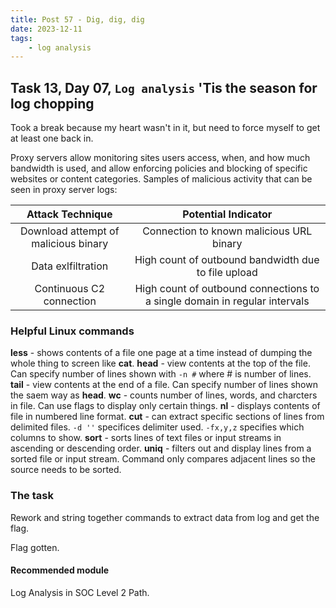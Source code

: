 ```yaml
---
title: Post 57 - Dig, dig, dig
date: 2023-12-11
tags:
    - log analysis
---
```

## Task 13, Day 07, `Log analysis` 'Tis the season for log chopping

Took a break because my heart wasn't in it, but need to force myself to get at least one back in.

Proxy servers allow monitoring sites users access, when, and how much bandwidth is used, and allow enforcing policies and blocking of specific websites or content categories. Samples of malicious activity that can be seen in proxy server logs:<br>

| Attack Technique | Potential Indicator |
| :---: | :---: |
| Download attempt of malicious binary | Connection to known malicious URL binary|
| Data exlfiltration | High count of outbound bandwidth due to file upload |
| Continuous C2 connection | High count of outbound connections to a single domain in regular intervals |

### Helpful Linux commands
**less** - shows contents of a file one page at a time instead of dumping the whole thing to screen like **cat**.
**head** - view contents at the top of the file. Can specify number of lines shown with `-n #` where # is number of lines.
**tail** - view contents at the end of a file. Can specify number of lines shown the saem way as **head**.
**wc** - counts number of lines, words, and charcters in file. Can use flags to display only certain things.
**nl** - displays contents of file in numbered line format. 
**cut** - can extract specific sections of lines from delimited files. `-d ''` specifices delimiter used. `-fx,y,z` specifies which columns to show.
**sort** - sorts lines of text files or input streams in ascending or descending order.
**uniq** - filters out and display lines from a sorted file or input stream. Command only compares adjacent lines so the source needs to be sorted.

### The task
Rework and string together commands to extract data from log and get the flag.

Flag gotten.

#### Recommended module
Log Analysis in SOC Level 2 Path.